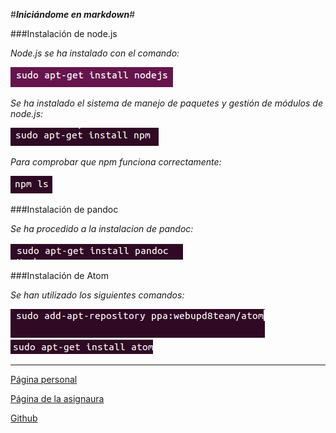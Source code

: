 #**_Iniciándome en markdown_**#

###Instalación de node.js

_Node.js se ha instalado con el comando:_

<img src="imagenes/installnodejs.png" alt="sudo apt-get install nodejs">

_Se ha instalado el sistema de manejo de paquetes y gestión de módulos de node.js:_

<img src="imagenes/npm.png" alt="sudo apt-get install npm">

_Para comprobar que npm funciona correctamente:_

<img src="imagenes/npmls.png" alt="npm ls">


###Instalación de pandoc

_Se ha procedido a la instalacion de pandoc:_

<img src="imagenes/pandoc.png" alt="sudo apt-get install pandoc">


###Instalación de Atom

_Se han utilizado los siguientes comandos:_

<img src="imagenes/ppaatom.png" alt="sudo add-apt-repository ppa:webupd8team/atom">

<img src="imagenes/atom.png" alt="sudo apt-get install atom">

---

[Página personal](http://alu0100768893.github.io/)

[Página de la asignaura](https://campusvirtual.ull.es/1516/course/view.php?id=144)

[Github](https://github.com/alu0100768893/)

